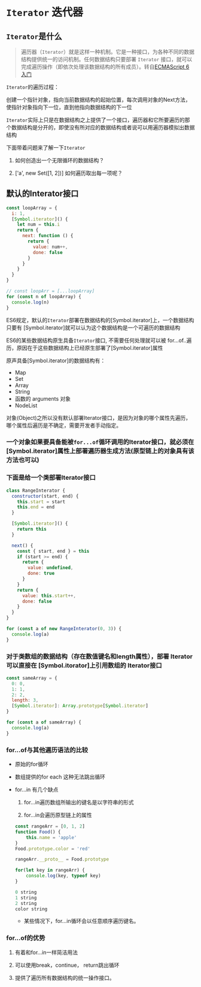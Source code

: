 # `Iterator` 迭代器

## `Iterator`是什么

>遍历器（`Iterator`）就是这样一种机制。它是一种接口，为各种不同的数据结构提供统一的访问机制。任何数据结构只要部署 `Iterator` 接口，就可以完成遍历操作（即依次处理该数据结构的所有成员）。转自[ECMAScript 6 入门](https://es6.ruanyifeng.com/#docs/iterator#`Iterator`%EF%BC%88%E9%81%8D%E5%8E%86%E5%99%A8%EF%BC%89%E7%9A%84%E6%A6%82%E5%BF%B5)

`Iterator`的遍历过程：

创建一个指针对象，指向当前数据结构的起始位置，每次调用对象的Next方法，使指针对象指向下一位，直到他指向数据结构的下一位

`Iterator`实际上只是在数据结构之上提供了一个接口，遍历器和它所要遍历的那个数据结构是分开的，即使没有所对应的数据结构或者说可以用遍历器模拟出数据结构

下面带着问题来了解一下`Iterator`

1. 如何创造出一个无限循环的数据结构？

2. ['a', new Set([1, 2])] 如何遍历取出每一项呢？

## 默认的Interator接口


```js
const loopArray = {
  i: 1,
  [Symbol.iterator]() {
    let num = this.i
    return {
      next: function () {
        return {
          value: num++,
          done: false
        }
      }
    }
  }
}

// const loopArr = [...loopArray]
for (const n of loopArray) {
  console.log(n)
}
```

ES6规定，默认的`Iterator`部署在数据结构的[Symbol.iterator]上，一个数据结构只要有
[Symbol.iterator]就可以认为这个数据结构是一个可遍历的数据结构

ES6的某些数据结构原生具备`Iterator`接口, 不需要任何处理就可以被 for...of..遍历，原因在于这些数据结构上已经原生部署了[Symbol.iterator]属性

原声具备[Symbol.iterator]的数据结构有：

* Map
* Set
* Array
* String
* 函数的 arguments 对象
* NodeList

对象(Object)之所以没有默认部署Iterator接口，是因为对象的哪个属性先遍历，哪个属性后遍历是不确定，需要开发者手动指定。

### 一个对象如果要具备能被`for...of`循环调用的Iterator接口，就必须在[Symbol.iterator]属性上部署遍历器生成方法(原型链上的对象具有该方法也可以)

### 下面是给一个类部署Iterator接口

```js
class RangeInterator {
  constructor(start, end) {
    this.start = start
    this.end = end
  }

  [Symbol.iterator]() {
    return this
  }

  next() {
    const { start, end } = this
    if (start >= end) {
      return {
        value: undefined,
        done: true
      }
    }
    return {
      value: this.start++,
      done: false
    }
  }
}

for (const a of new RangeInterator(0, 3)) {
  console.log(a)
}

```

###  对于类数组的数据结构（存在数值键名和length属性），部署 Iterator可以直接在 [Symbol.itorator]上引用数组的 Iterator接口

```js
const sameArray = {
  0: 0,
  1: 1,
  2: 2,
  length: 3,
  [Symbol.iterator]: Array.prototype[Symbol.iterator]
}

for (const a of sameArray) {
  console.log(a)
}
```

### for...of与其他遍历语法的比较

* 原始的for循环 

* 数组提供的for each 这种无法跳出循环

* for...in 有几个缺点

	1. for...in遍历数组所输出的键名是以字符串的形式

	2. for...in会遍历原型链上的属性

	```js
	const rangeArr = [0, 1, 2]
	function Food() {
  		this.name = 'apple'
	}
	Food.prototype.color = 'red'

	rangeArr.__proto__ = Food.prototype

	for(let key in rangeArr) {
  		console.log(key, typeof key)
	}
	
	0 string
	1 string
	2 string
	color string
	```
	
	* 某些情况下，for...in循环会以任意顺序遍历键名。

### for...of的优势

1. 有着和for...in一样简洁用法

2. 可以使用break，continue， return跳出循环

3. 提供了遍历所有数据结构的统一操作接口。	

